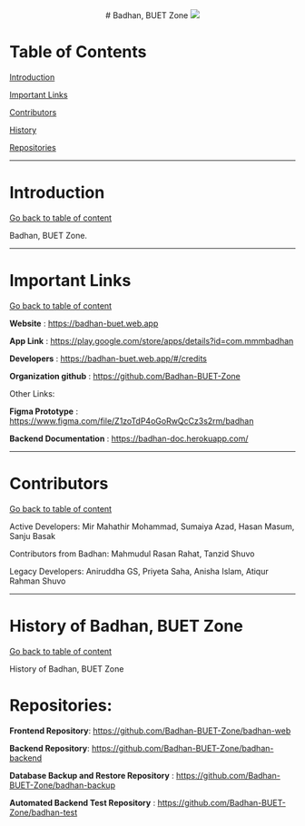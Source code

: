 <div align="center">
  # Badhan, BUET Zone
  <img src="https://avatars.githubusercontent.com/u/97539569?s=400&u=f1ac0cacd5472ad3c020c7bff11c13727c3861d6&v=4"/>
</div>
<a name="tableofcontent"/>

# Table of Contents

[Introduction](#introduction)

[Important Links](#links)  

[Contributors](#contributors)    

[History](#history)

[Repositories](#repositories)
<hr>

<a name="introduction"/>

# Introduction

[Go back to table of content](#tableofcontent)

Badhan, BUET Zone.
<hr>

<a name="links"/>

# Important Links


[Go back to table of content](#tableofcontent)

**Website** : https://badhan-buet.web.app

**App Link** : https://play.google.com/store/apps/details?id=com.mmmbadhan

**Developers** : https://badhan-buet.web.app/#/credits

**Organization github** : https://github.com/Badhan-BUET-Zone

Other Links: 

**Figma Prototype** : https://www.figma.com/file/Z1zoTdP4oGoRwQcCz3s2rm/badhan

**Backend Documentation** : https://badhan-doc.herokuapp.com/

<hr>

<a name="contributors"/>

# Contributors

[Go back to table of content](#tableofcontent)

Active Developers: Mir Mahathir Mohammad, Sumaiya Azad, Hasan Masum, Sanju Basak

Contributors from Badhan: Mahmudul Rasan Rahat, Tanzid Shuvo

Legacy Developers: Aniruddha GS, Priyeta Saha, Anisha Islam, Atiqur Rahman Shuvo
<hr>

<a name="history"/>

# History of Badhan, BUET Zone

[Go back to table of content](#tableofcontent)

History of Badhan, BUET Zone

<a name="repositories"/>

# Repositories:

**Frontend Repository**: https://github.com/Badhan-BUET-Zone/badhan-web

**Backend Repository**: https://github.com/Badhan-BUET-Zone/badhan-backend

**Database Backup and Restore Repository** : https://github.com/Badhan-BUET-Zone/badhan-backup

**Automated Backend Test Repository** : https://github.com/Badhan-BUET-Zone/badhan-test
